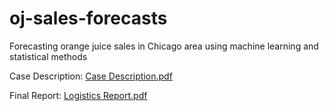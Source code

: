 # oj-sales-forecasts
Forecasting orange juice sales in Chicago area using machine learning and statistical methods

Case Description: [Case Description.pdf](https://github.com/user-attachments/files/22049415/Case.Description.pdf)

Final Report: [Logistics Report.pdf](https://github.com/user-attachments/files/22049418/Logistics.Report.pdf)
